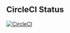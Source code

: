 ## CircleCI Status
[![CircleCI](https://circleci.com/gh/rsipakov/nextjs-typescript-tailwind-base.svg?style=svg&circle-token=f464f2f4a59a56635adeff67e74aa9fb78f04d0e)](https://circleci.com/gh/rsipakov/nextjs-typescript-tailwind-base)
